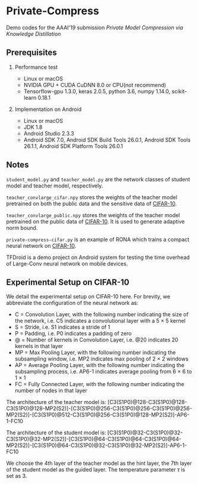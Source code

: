 # Private-Compress

Demo codes for the AAAI'19 submission *Private Model Compression via Knowledge Distillation*

## Prerequisites

1. Performance test

    - Linux or macOS
    - NVIDIA GPU + CUDA CuDNN 8.0 or CPU(not recommend)
    - Tensorflow-gpu 1.3.0, keras 2.0.5, python 3.6, numpy 1.14.0, scikit-learn 0.18.1

2. Implementation on Android

    - Linux or macOS
    - JDK 1.8
    - Android Studio 2.3.3
    - Android SDK 7.0, Android SDK Build Tools 26.0.1, Android SDK Tools 26.1.1, Android SDK Platform Tools 26.0.1

## Notes

`student_model.py` and `teacher_model.py` are the network classes of student model and teacher model, respectively.

`teacher_convlarge_cifar.npy` stores the weights of the teacher model pretrained on both the public data and the sensitive data of [CIFAR-10](https://www.cs.toronto.edu/~kriz/cifar.html).

`teacher_convlarge_public.npy` stores the weights of the teacher model pretrained on the public data of [CIFAR-10](https://www.cs.toronto.edu/~kriz/cifar.html). It is used to generate adaptive norm bound.

`private-compress-cifar.py` is an example of RONA which trains a compact neural network on [CIFAR-10](https://www.cs.toronto.edu/~kriz/cifar.html).

TFDroid is a demo project on Android system for testing the time overhead of Large-Conv neural network on mobile devices.

## Experimental Setup on CIFAR-10

We detail the experimental setup on CIFAR-10 here. For brevity, we abbreviate the configuration of the neural network as: 

- C = Convolution Layer, with the following number indicating the size of the network, i.e. C5 indicates a convolutional layer with a 5 × 5 kernel 
- S = Stride, i.e. S1 indicates a stride of 1 
- P = Padding, i.e. P0 indicates a padding of zero 
- @ = Number of kernels in Convolution Layer, i.e. @20 indicates 20 kernels in that layer 
- MP = Max Pooling Layer, with the following number indicating the subsampling window, i.e. MP2 indicates max pooling of 2 × 2 windows 
- AP = Average Pooling Layer, with the following number indicating the subsampling process, i.e. AP6-1 indicates average pooling from 6 × 6 to 1 × 1
- FC = Fully Connected Layer, with the following number indicating the number of nodes in that layer

The architecture of the teacher model is: \[C3(S1P0)@128-C3(S1P0)@128-C3(S1P0)@128-MP2(S2)\]-\[C3(S1P0)@256-C3(S1P0)@256-C3(S1P0)@256-MP2(S2)\]-\[C3(S1P0)@512-C3(S1P0)@256-C3(S1P0)@128-MP2(S2)\]-AP6-1-FC10

The architecture of the student model is: \[C3(S1P0)@32-C3(S1P0)@32-C3(S1P0)@32-MP2(S2)\]-\[C3(S1P0)@64-C3(S1P0)@64-C3(S1P0)@64-MP2(S2)\]-\[C3(S1P0)@64-C3(S1P0)@32-C3(S1P0)@32-MP2(S2)\]-AP6-1-FC10

We choose the 4th layer of the teacher model as the hint layer, the 7th layer of the student model as the guided layer. The temperature parameter $\tau$ is set as 3.


